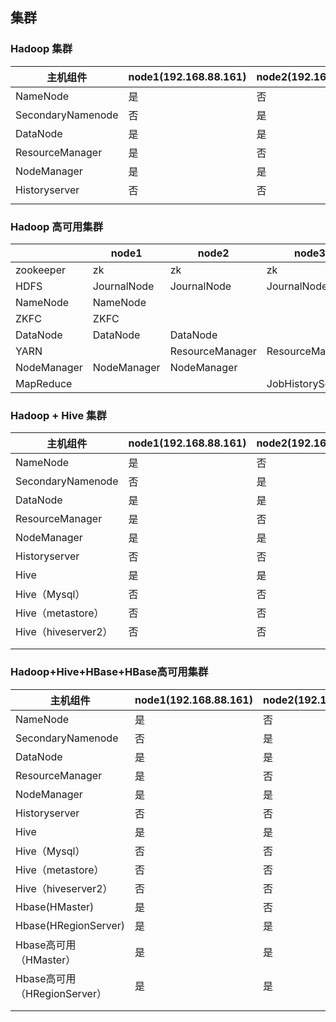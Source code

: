 

## 集群



### Hadoop 集群

| 主机组件          | node1(192.168.88.161) | node2(192.168.88.162) | node3(192.168.88.163) |
| ----------------- | --------------------- | --------------------- | --------------------- |
| NameNode          | 是                    | 否                    | 否                    |
| SecondaryNamenode | 否                    | 是                    | 否                    |
| DataNode          | 是                    | 是                    | 是                    |
| ResourceManager   | 是                    | 否                    | 否                    |
| NodeManager       | 是                    | 是                    | 是                    |
| Historyserver     | 否                    | 否                    | 是                    |
|                   |                       |                       |                       |

### Hadoop 高可用集群

|             | node1       | node2           | node3            |
| ----------- | ----------- | --------------- | ---------------- |
| zookeeper   | zk          | zk              | zk               |
| HDFS        | JournalNode | JournalNode     | JournalNode      |
| NameNode    | NameNode    |                 |                  |
| ZKFC        | ZKFC        |                 |                  |
| DataNode    | DataNode    | DataNode        |                  |
| YARN        |             | ResourceManager | ResourceManager  |
| NodeManager | NodeManager | NodeManager     |                  |
| MapReduce   |             |                 | JobHistoryServer |

### Hadoop + Hive 集群

| 主机组件            | node1(192.168.88.161) | node2(192.168.88.162) | node3(192.168.88.163) |
| ------------------- | --------------------- | --------------------- | --------------------- |
| NameNode            | 是                    | 否                    | 否                    |
| SecondaryNamenode   | 否                    | 是                    | 否                    |
| DataNode            | 是                    | 是                    | 是                    |
| ResourceManager     | 是                    | 否                    | 否                    |
| NodeManager         | 是                    | 是                    | 是                    |
| Historyserver       | 否                    | 否                    | 是                    |
| Hive                | 是                    | 是                    | 是                    |
| Hive（Mysql）       | 否                    | 否                    | 是                    |
| Hive（metastore）   | 否                    | 否                    | 是                    |
| Hive（hiveserver2） | 否                    | 否                    | 是                    |
|                     |                       |                       |                       |
|                     |                       |                       |                       |







### Hadoop+Hive+HBase+HBase高可用集群

| 主机组件                     | node1(192.168.88.161) | node2(192.168.88.162) | node3(192.168.88.163) |
| ---------------------------- | --------------------- | --------------------- | --------------------- |
| NameNode                     | 是                    | 否                    | 否                    |
| SecondaryNamenode            | 否                    | 是                    | 否                    |
| DataNode                     | 是                    | 是                    | 是                    |
| ResourceManager              | 是                    | 否                    | 否                    |
| NodeManager                  | 是                    | 是                    | 是                    |
| Historyserver                | 否                    | 否                    | 是                    |
| Hive                         | 是                    | 是                    | 是                    |
| Hive（Mysql）                | 否                    | 否                    | 是                    |
| Hive（metastore）            | 否                    | 否                    | 是                    |
| Hive（hiveserver2）          | 否                    | 否                    | 是                    |
| Hbase(HMaster)               | 是                    | 否                    | 否                    |
| Hbase(HRegionServer)         | 是                    | 是                    | 是                    |
| Hbase高可用（HMaster）       | 是                    | 是                    | 是                    |
| Hbase高可用（HRegionServer） | 是                    | 是                    | 是                    |
|                              |                       |                       |                       |
|                              |                       |                       |                       |